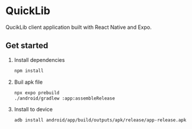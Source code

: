 # QuickLib

QucikLib client application built with React Native and Expo. 

## Get started

1. Install dependencies

   ```bash
   npm install
   ```

2. Buil apk file

   ```bash
   npx expo prebuild
   ./android/gradlew :app:assembleRelease
   ```

3. Install to device

   ```bash
   adb install android/app/build/outputs/apk/release/app-release.apk
   ```